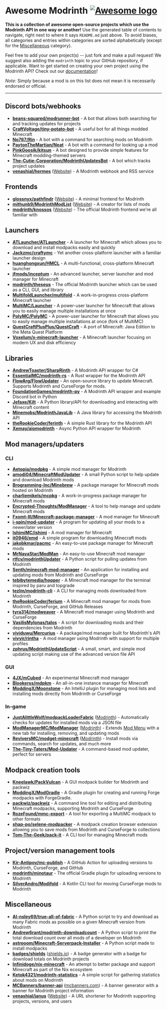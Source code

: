 # Awesome Modrinth [![Awesome logo](https://cdn.jsdelivr.net/gh/sindresorhus/awesome@main/media/badge.svg)](https://awesome.re)

**This is a collection of awesome open-source projects which use the Modrinth API in one way or another!** Use the generated table of contents to navigate, right next to where it says `README.md` just above. To avoid biases, all categories and entries within categories are sorted alphabetically (except for the [Miscellaneous](#miscellaneous) category).

Feel free to add your own project(s) -- just fork and make a pull request! We suggest also adding the `modrinth` topic to your GitHub repository, if applicable. Want to get started on creating your own project using the Modrinth API? Check out our [documentation](https://docs.modrinth.com)!

*Note:* Simply because a mod is on this list does not mean it is necessarily endorsed or official.

---

## Discord bots/webhooks

- **[beans-squared/modrunner-bot](https://github.com/beans-squared/modrunner-bot)** - A bot that allows both searching for and tracking updates for projects
- **[CraftVoltage/tiny-potato-bot](https://github.com/CraftVoltage/tiny-potato-bot)** - A useful bot for all things modded Minecraft
- **[No767/Rin](https://github.com/No767/Rin)** - A bot with a command for searching mods on Modrinth
- **[PaytonTheMartian/Neat](https://github.com/PaytonTheMartian/Neat)** - A bot with a command for looking up a mod
- **[PinkGoosik/kitsun](https://github.com/PinkGoosik/kitsun)** - A bot designed to provide simple features for Minecraft modding-themed servers
- **[The-Cutie-Corporation/ModrinthUpdatesBot](https://github.com/The-Cutie-Corporation/ModrinthUpdatesBot)** - A bot which tracks project updates
- **[venashial/hermes](https://github.com/venashial/hermes)** ([Website](https://hermes-webhooks.herokuapp.com)) - A Modrinth webhook and RSS service

## Frontends

- **[glossnyx/pathfindr](https://github.com/glossnyx/pathfindr)** ([Website](https://pathfindr.vercel.app)) - A minimal frontend for Modrinth
- **[mithunb9/ModrinthModList](https://github.com/mithunb9/ModrinthModList)** ([Website](https://modrinth-mod-list.vercel.app)) - A creator for lists of mods
- **[modrinth/knossos](https://github.com/modrinth/knossos)** ([Website](https://modrinth.com)) - The official Modrinth frontend we're all familiar with

## Launchers

- **[ATLauncher/ATLauncher](https://github.com/ATLauncher/ATLauncher)** - A launcher for Minecraft which allows you to download and install modpacks easily and quickly
- **[Jackzmc/craftymc](https://github.com/Jackzmc/craftymc)** - Yet another cross-platform launcher with a familiar launcher design
- **[huanghongxun/HMCL](https://github.com/huanghongxun/HMCL)** - A multi-functional, cross-platform Minecraft launcher
- **[jfmods/inceptum](https://gitlab.com/jfmods/inceptum)** - An advanced launcher, server launcher and mod manager for Minecraft
- **[modrinth/theseus](https://github.com/modrinth/theseus)** - The official Modrinth launcher which can be used as a CLI, GUI, and library
- **[MultifoldLauncher/multifold](https://github.com/MultifoldLauncher/multifold)** - A work-in-progress cross-platform Minecraft launcher
- **[MultiMC/Launcher](https://github.com/MultiMC/Launcher)** - A power-user launcher for Minecraft that allows you to easily manage multiple installations at once
- **[PolyMC/PolyMC](https://github.com/PolyMC/PolyMC)** - A power-user launcher for Minecraft that allows you to easily manage multiple installations at once (fork of MultiMC)
- **[QuestCraftPlusPlus/QuestCraft](https://github.com/QuestCraftPlusPlus/QuestCraft)** - A port of Minecraft: Java Edition to the Meta Quest Platform
- **[Voxelum/x-minecraft-launcher](https://github.com/Voxelum/x-minecraft-launcher)** - A Minecraft launcher focusing on modern UX and disk efficiency

## Libraries

- **[AndrewToaster/SharpRinth](https://github.com/AndrewToaster/SharpRinth)** - A Modrinth API wrapper for C#
- **[EssentialMC/modrinth-rs](https://github.com/EssentialMC/modrinth-rs)** - A Rust wrapper for the Modrinth API
- **[FlowArg/FlowUpdater](https://github.com/FlowArg/FlowUpdater)** - An open-source library to update Minecraft. Supports Modrinth and CurseForge for mods.
- **[FoundationGames/modrinth-py](https://github.com/FoundationGames/modrinth-py)** - A Modrinth API wrapper and example Discord bot in Python
- **[Jefaxe/Kilt](https://github.com/Jefaxe/Kilt)** - A Python library/API for downloading and interacting with Minecraft content
- **[Minemobs/ModrinthJavaLib](https://github.com/Minemobs/ModrinthJavaLib)** - A Java library for accessing the Modrinth API
- **[theRookieCoder/ferinth](https://github.com/theRookieCoder/ferinth)** - A simple Rust library for the Modrinth API
- **[Xemay/aiomodrinth](https://github.com/Xemay/aiomodrinth)** - Async Python API wrapper for Modrinth

## Mod managers/updaters

### CLI

- **[Aetopia/modpkg](https://github.com/Aetopia/modpkg)** - A simple mod manager for Modrinth
- **[amodi04/MinecraftModUpdater](https://github.com/amodi04/MinecraftModUpdater)** - A small Python script to help update and download Modrinth mods
- **[Brogramming-Inc/Minebrew](https://github.com/Brogramming-Inc/Minebrew)** - A package manager for Minecraft mods hosted on Modrinth
- **[charliemikels/mcpkg](https://github.com/charliemikels/mcpkg)** - A work-in-progress package manager for Minecraft mods
- **[Encrypted-Thoughts/ModManager](https://github.com/Encrypted-Thoughts/ModManager)** - A tool to help manage and update Minecraft mods
- **[Fxomt-III/Minecraft-package-manager](https://github.com/Fxomt-III/Minecraft-package-manager)** - A mod manager for Minecraft
- **[i-spin/mod-updater](https://github.com/i-spin/mod-updater)** - A program for updating all your mods to a newer/later version
- **[IshimiMC/ishimi](https://github.com/IshimiMC/ishimi)** - A mod manager for Minecraft
- **[it0946/emd](https://github.com/it0946/emd)** - A simple program for downloading Minecraft mods
- **[jakobkmar/pacmc](https://github.com/jakobkmar/pacmc)** - An easy-to-use package manager for Minecraft mods
- **[MrNavaStar/ModMan](https://github.com/MrNavaStar/ModMan)** - An easy-to-use Minecraft mod manager
- **[rtfcv/modrinthUpdater](https://github.com/rtfcv/modrinthUpdater)** - A Python script for pulling updates from Modrinth
- **[Senth/minecraft-mod-manager](https://github.com/Senth/minecraft-mod-manager)** - An application for installing and updating mods from Modrinth and CurseForge
- **[tebibytemedia/hopper](https://github.com/tebibytemedia/hopper)** - A Minecraft mod manager for the terminal inspired by paru and topgrade
- **[tezlm/modrinth-cli](https://github.com/tezlm/modrinth-cli)** - A CLI for managing mods downloaded from Modrinth
- **[theRookieCoder/ferium](https://github.com/theRookieCoder/ferium)** - A Minecraft mod manager for mods from Modrinth, CurseForge, and GitHub Releases
- **[tyra314/modweaver](https://github.com/tyra314/modweaver)** - A Minecraft mod manager using Modrinth and CurseForge
- **[VasilisMylonas/talos](https://github.com/VasilisMylonas/talos)** - A script for downloading mods and their dependencies from Modrinth
- **[vividuwu/Mercurius](https://github.com/vividuwu/Mercurius)** - A package/mod manager built for Modrinth's API
- **[vivyir/rintha](https://github.com/vivyir/rintha)** - A mod manager using Modrinth with support for multiple profiles
- **[zphrus/ModrinthUpdateScript](https://github.com/zphrus/ModrinthUpdateScript)** - A small, smart, and simple mod updating script making use of the advanced version file API

### GUI

- **[4JX/mCubed](https://github.com/4JX/mCubed)** - An experimental Minecraft mod manager
- **[Blookerss/mdpkm](https://github.com/Blookerss/mdpkm)** - An all-in-one instance manager for Minecraft
- **[ModdingX/Moonstone](https://github.com/ModdingX/Moonstone)** - An IntelliJ plugin for managing mod lists and installing mods directly from Modrinth or CurseForge

### In-game

- **[JustAlittleWolf/modpackLoaderFabric](https://github.com/JustAlittleWolf/modpackLoaderFabric)** ([Modrinth](https://modrinth.com/mod/modpackloaderfabric)) - Automatically checks for updates for installed mods via a JSON file
- **[ModManagerMC/ModManager](https://github.com/ModManagerMC/ModManager)** ([Modrinth](https://modrinth.com/mod/modmanager)) - Extends [Mod Menu](https://modrinth.com/mod/mod-menu) with a new tab for installing, removing, and updating mods
- **[ReviversMC/modget-minecraft](https://github.com/ReviversMC/modget-minecraft)** ([Modrinth](https://modrinth.com/mod/modget)) - Install mods via commands, search for updates, and much more
- **[The-Tiny-Taters/Mod-Updater](https://github.com/The-Tiny-Taters/Mod-Updater)** - A command-based mod updater, perfect for servers

## Modpack creation tools

- **[Kneelawk/PackVulcan](https://github.com/Kneelawk/PackVulcan)** - A GUI modpack builder for Modrinth and packwiz
- **[ModdingX/ModGradle](https://github.com/ModdingX/ModGradle)** - A Gradle plugin for creating and running Forge modpacks with ForgeGradle.
- **[packwiz/packwiz](https://github.com/packwiz/packwiz)** - A command line tool for editing and distributing Minecraft modpacks, supporting Modrinth and CurseForge
- **[RozeFound/mmc-export](https://github.com/RozeFound/mmc-export)** - A tool for exporting a MultiMC modpack to other formats
- **[shap-po/selene-modpacker](https://github.com/shap-po/selene-modpacker)** - A modpack creation browser extension allowing you to save mods from Modrinth and CurseForge to collections
- **[Tom-The-Geek/pack-it](https://github.com/Tom-The-Geek/pack-it)** - A CLI tool for managing Minecraft mods

## Project/version management tools

- **[Kir-Antipov/mc-publish](https://github.com/Kir-Antipov/mc-publish)** - A GitHub Action for uploading versions to Modrinth, CurseForge, and GitHub
- **[modrinth/minotaur](https://github.com/modrinth/minotaur)** - The official Gradle plugin for uploading versions to Modrinth
- **[SilverAndro/Modifold](https://github.com/SilverAndro/Modifold)** - A Kotlin CLI tool for moving CurseForge mods to Modrinth

## Miscellaneous

- **[AI-nsley69/true-all-of-fabric](https://github.com/AI-nsley69/true-all-of-fabric)** - A Python script to try and download as many Fabric mods as possible on a given Minecraft version from Modrinth
- **[Andrew6rant/modrinth-downloadcount](https://github.com/Andrew6rant/modrinth-downloadcount)** - A Python script to print the total download count over all mods of a developer on Modrinth
- **[astrooom/Minecraft-Serverpack-Installer](https://github.com/astrooom/Minecraft-Serverpack-Installer)** - A Python script made to install modpacks
- **[badges/shields](https://github.com/badges/shields)** ([shields.io](https://shields.io/category/downloads)) - A badge generator with a badge for download totals on Modrinth projects
- **[Infinidoge/nix-minecraft](https://github.com/Infinidoge/nix-minecraft)** - An attempt to better package and support Minecraft as part of the Nix ecosystem
- **[Ketok4321/modrinth-statistics](https://github.com/Ketok4321/modrinth-statistics)** - A simple script for gathering statistics about mods on Modrinth
- **[MCBanners/banner-api](https://github.com/MCBanners/banner-api)** ([mcbanners.com](https://mcbanners.com/modrinth)) - A banner generator with a banner for Modrinth project information
- **[venashial/janus](https://github.com/venashial/janus)** ([Website](https://m.vena.sh)) - A URL shortener for Modrinth supporting projects, versions, and users
